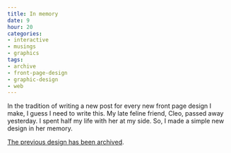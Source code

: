 ```yaml
---
title: In memory
date: 9
hour: 20
categories:
- interactive
- musings
- graphics
tags:
- archive
- front-page-design
- graphic-design
- web
---
```


In the tradition of writing a new post for every new front page design I make, I guess I need to write this. My late feline friend, Cleo, passed away yesterday. I spent half my life with her at my side. So, I made a simple new design in her memory.

[The previous design has been archived](http://www.agj.cl/files/archive/front2009-2/).
